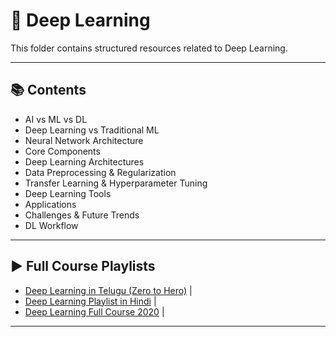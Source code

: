 # 📂 Deep Learning

This folder contains structured resources related to Deep Learning.

---

## 📚 Contents

- AI vs ML vs DL
- Deep Learning vs Traditional ML
- Neural Network Architecture
- Core Components
- Deep Learning Architectures
- Data Preprocessing & Regularization
- Transfer Learning & Hyperparameter Tuning
- Deep Learning Tools
- Applications
- Challenges & Future Trends
- DL Workflow

---

## ▶️ Full Course Playlists


- [Deep Learning in Telugu (Zero to Hero)](https://www.youtube.com/playlist?list=PLyF1CC0ulLGDqDtGNRlfGJagG4fUC4qVt) |
- [Deep Learning Playlist in Hindi](https://www.youtube.com/playlist?list=PLtCBuHKmdxOdO88sgcFyDdL5ATg1WY-_U) |
- [Deep Learning Full Course 2020](https://www.youtube.com/playlist?list=PLH5_eZVldmtVofi6o1Dbe8PufKS0Id9AA) |

---
